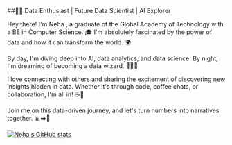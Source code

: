 ##👩‍💻 Data Enthusiast | Future Data Scientist | AI Explorer

Hey there! I'm Neha , a graduate of the Global Academy of Technology with a BE in Computer Science. 🎓 I'm absolutely fascinated by the power of data and how it can transform the world. 🌍

By day, I'm diving deep into AI, data analytics, and data science. By night, I'm dreaming of becoming a data wizard. 🧙‍♀️✨

I love connecting with others and sharing the excitement of discovering new insights hidden in data. Whether it's through code, coffee chats, or collaboration, I'm all in! ☕🤝

Join me on this data-driven journey, and let's turn numbers into narratives together. 📊➡️📖

[![Neha's GitHub stats](https://github-readme-stats.vercel.app/api?username=neha200222)](https://github.com/anuraghazra/github-readme-stats)
